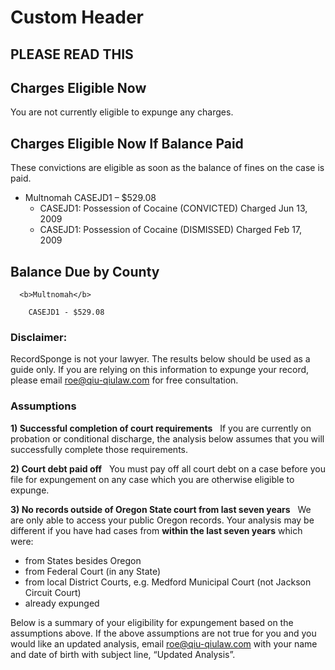 # Custom Header

## PLEASE READ THIS

## Charges Eligible Now
You are not currently eligible to expunge any charges.

## Charges Eligible Now If Balance Paid
These convictions are eligible as soon as the balance of fines on the case is paid.

 - Multnomah CASEJD1 – $529.08
     - CASEJD1: Possession of Cocaine (CONVICTED) Charged Jun 13, 2009
     - CASEJD1: Possession of Cocaine (DISMISSED) Charged Feb 17, 2009



## Balance Due by County
      <b>Multnomah</b>
      
        CASEJD1 - $529.08

### Disclaimer:
RecordSponge is not your lawyer. The results below should be used as a guide only. If you are relying on this information to expunge your record, please email roe@qiu-qiulaw.com for free consultation.

### Assumptions
<b>1) Successful completion of court requirements</b> &nbsp; If you are currently on probation or conditional discharge, the analysis below assumes that you will successfully complete those requirements.

<b>2) Court debt paid off</b> &nbsp; You must pay off all court debt on a case before you file for expungement on any case which you are otherwise eligible to expunge.

<b>3) No records outside of Oregon State court from last seven years</b> &nbsp; We are only able to access your public Oregon records. Your analysis may be different if you have had cases from <b>within the last seven years</b> which were:

  * from States besides Oregon
  * from Federal Court (in any State)
  * from local District Courts, e.g. Medford Municipal Court (not Jackson Circuit Court)
  * already expunged

Below is a summary of your eligibility for expungement based on the assumptions above.
If the above assumptions are not true for you and you would like an updated analysis, email roe@qiu-qiulaw.com with your name and date of birth with subject line, “Updated Analysis”.